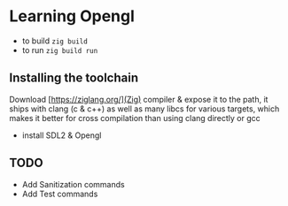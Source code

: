 # Learning Opengl

- to build `zig build`
- to run `zig build run`

## Installing the toolchain

Download [https://ziglang.org/](Zig) compiler & expose it to the path, it ships with clang (c & c++) as well as many libcs for various targets, which makes it better for cross compilation than using clang directly or gcc

- install SDL2 & Opengl

## TODO 
- Add Sanitization commands
- Add Test commands 
